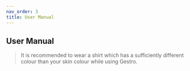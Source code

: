 ```yaml
---
nav_order: 3
title: User Manual
---
```


## User Manual

> It is recommended to wear a shirt which has a sufficiently different colour than your skin colour while using Gestro.

